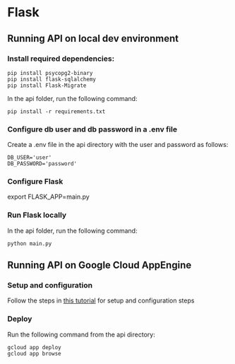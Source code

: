 # Flask

## Running API on local dev environment

### Install required dependencies:
```
pip install psycopg2-binary
pip install flask-sqlalchemy
pip install Flask-Migrate
```

In the api folder, run the following command:
```
pip install -r requirements.txt
```

### Configure db user and db password in a .env file 
Create a .env file in the api directory with the user and password as follows:
```
DB_USER='user'
DB_PASSWORD='password'
```

### Configure Flask
export FLASK_APP=main.py

### Run Flask locally
In the api folder, run the following command:
```
python main.py
```

## Running API on Google Cloud AppEngine

### 

### Setup and configuration

Follow the steps in [this tutorial](https://cloud.google.com/appengine/docs/standard/python3/building-app) for setup and configuration steps

### Deploy
Run the following command from the api directory:
```
gcloud app deploy
gcloud app browse
```



